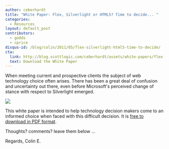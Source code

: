 ```yaml
---
author: ceberhardt
title: "White Paper: Flex, Silverlight or HTML5? Time to decide... "
categories:
  - Resources
layout: default_post
contributors:
  - godds
  - cprice
disqus-id: /blog/colin/2011/05/flex-silverlight-html5-time-to-decide/
cta:
  link: http://blog.scottlogic.com/ceberhardt/assets/white-papers/flex-silverlight-html5.pdf
  text: Download the White Paper
---
```


When meeting current and prospective clients the subject of web technology choice often arises. There has been a great deal of confusion and uncertainty out there, even before Microsoft's perceived change of stance with respect to Silverlight emerged.

<a href="{{site.baseurl}}/ceberhardt/assets/white-papers/flex-silverlight-html5.pdf">
<img src="{{ site.baseurl }}/ceberhardt/assets/white-papers/flex-silverlight-html5.png" />
</a>

This white paper is intended to help technology decision makers come to an informed choice when faced with this difficult decision. It is [free to download in PDF format]({{site.baseurl}}/ceberhardt/assets/white-papers/flex-silverlight-html5.pdf).

Thoughts? comments? leave them below ...

Regards, Colin E.
